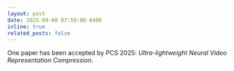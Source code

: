 ```yaml
---
layout: post
date: 2025-09-08 07:59:00-0400
inline: true
related_posts: false
---
```


One paper has been accepted by PCS 2025: *Ultra-lightweight Neural Video Representation Compression*.

